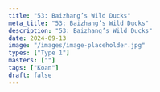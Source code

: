 ```yaml
---
title: "53: Baizhang’s Wild Ducks"
meta_title: "53: Baizhang’s Wild Ducks"
description: "53: Baizhang’s Wild Ducks"
date: 2024-09-13
image: "/images/image-placeholder.jpg"
types: ["Type 1"]
masters: [""]
tags: ["Koan"]
draft: false
---
```


